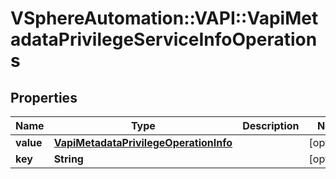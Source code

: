 # VSphereAutomation::VAPI::VapiMetadataPrivilegeServiceInfoOperations

## Properties
Name | Type | Description | Notes
------------ | ------------- | ------------- | -------------
**value** | [**VapiMetadataPrivilegeOperationInfo**](VapiMetadataPrivilegeOperationInfo.md) |  | [optional] 
**key** | **String** |  | [optional] 



